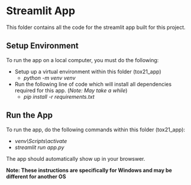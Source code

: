 # Streamlit App

This folder contains all the code for the streamlit app built for this project.

## Setup Environment

To run the app on a local computer, you must do the following:
- Setup up a virtual environment within this folder (tox21_app)
    -  _python<version> -m venv venv_
- Run the following line of code which will install all dependencies required for this app. (_Note: May take a while_)
    - _pip install -r requirements.txt_

## Run the App

To run the app, do the following commands within this folder (tox21_app):
- _venv\Scripts\activate_
- _streamlit run app.py_

The app should automatically show up in your browswer.

**Note: These instructions are specifically for Windows and may be different for another OS**